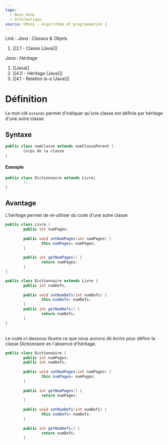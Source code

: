 ```yaml
---
tags:
  - Note_done
  - Informatique
source: UMons - Algorithme et programmation 2
---
```


Link :
_Java : Classes & Objets_
1. [[2.1 - Classe (Java)]]

_Java : Héritage_
1. [[Java]]
2. [[4.0 - Héritage (Java)]]
3. [[4.1 - Relation is-a (Java)]]

# Définition
Le mot-clé `extends` permet d'indiquer qu'une classe est définie par héritage d'une autre classe.
## Syntaxe
```java
public class nomClasse extends nomClasseParent { 
		corps de la classe 
}
```
#### Exemple
```java
public class Dictionnaire extends Livre{
		//...
}
```
## Avantage
L'héritage permet de ré-utiliser du code d'une autre classe
```java
public class Livre { 
		public int numPages; 
		
		public void setNumPages(int numPages) { 
				this.numPages= numPages; 
		} 
		
		public int getNumPages() { 
				return numPages; 
		} 
}
```
```java
public class Dictionnaire extends Livre { 
		public int numDefs; 
		
		public void setNumDefs(int numDefs) { 
				this.numDefs= numDefs; 
		} 
		public int getNumDefs() { 
				return numDefs; 
		}
}
```
\
Le code ci-dessous illustre ce que nous aurions dû écrire pour définir la classe Dictionnaire en l'absence d'héritage.
```java
public class Dictionnaire { 
		public int numPages; 
		public int numDefs; 
		
		public void setNumPages(int numPages) { 
				this.numPages= numPages; 
		} 
		
		public int getNumPages() { 
				return numPages; 
		} 
		
		public void setNumDefs(int numDefs) { 
				this.numDefs= numDefs; 
		} 
		
		public int getNumDefs() { 
				return numDefs; 
		}
```